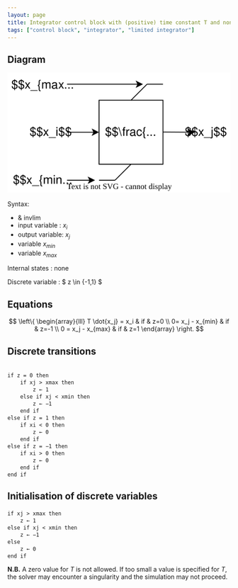 ```yaml
---
layout: page
title: Integrator control block with (positive) time constant T and non-windup variable limits on output
tags: ["control block", "integrator", "limited integrator"]
---
```


## Diagram

![integrator diagram](/pages/models/controlBlocks/integratorVariableLimits/integratorVariableLimits.svg)

Syntax:  

- & invlim
- input variable : $x_i$
- output variable: $x_j$
- variable $x_{min}$
- variable $x_{max}$

Internal states : none

Discrete variable : $ z \in \{-1,1\} $

## Equations

$$
 \left\{
    \begin{array}{lll}
         T \dot{x_j} = x_i & if & z=0 \\
        0= x_j - x_{min} & if & z=-1 \\
        0 = x_j - x_{max} & if & z=1
    \end{array}
\right.
$$

## Discrete transitions

```

if z = 0 then
    if xj > xmax then
        z ← 1
    else if xj < xmin then
        z ← −1
    end if
else if z = 1 then
    if xi < 0 then
        z ← 0
    end if
else if z = −1 then
    if xi > 0 then
        z ← 0
    end if
end if
```

## Initialisation of discrete variables

```
if xj > xmax then
    z ← 1
else if xj < xmin then
    z ← −1
else
    z ← 0
end if
```

**N.B.** A zero value for $T$ is not allowed. If too small a value is specified for $T$, the solver may encounter a singularity and the simulation may not proceed.